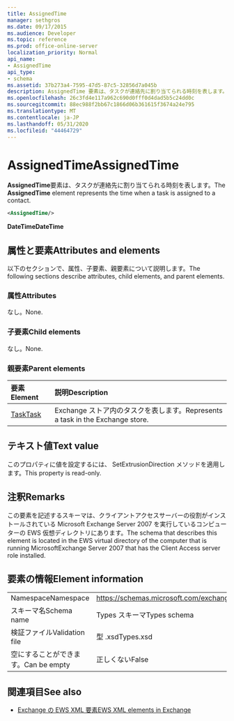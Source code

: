 ```yaml
---
title: AssignedTime
manager: sethgros
ms.date: 09/17/2015
ms.audience: Developer
ms.topic: reference
ms.prod: office-online-server
localization_priority: Normal
api_name:
- AssignedTime
api_type:
- schema
ms.assetid: 37b273a4-7595-47d5-87c5-32856d7a045b
description: AssignedTime 要素は、タスクが連絡先に割り当てられる時刻を表します。
ms.openlocfilehash: 26c3fd4e117a962c690d0fff0d4dad5b5c24dd0c
ms.sourcegitcommit: 88ec988f2bb67c1866d06b361615f3674a24e795
ms.translationtype: MT
ms.contentlocale: ja-JP
ms.lasthandoff: 05/31/2020
ms.locfileid: "44464729"
---
```

# <a name="assignedtime"></a><span data-ttu-id="291e6-103">AssignedTime</span><span class="sxs-lookup"><span data-stu-id="291e6-103">AssignedTime</span></span>

<span data-ttu-id="291e6-104">**AssignedTime**要素は、タスクが連絡先に割り当てられる時刻を表します。</span><span class="sxs-lookup"><span data-stu-id="291e6-104">The **AssignedTime** element represents the time when a task is assigned to a contact.</span></span> 
  
```xml
<AssignedTime/>
```

 <span data-ttu-id="291e6-105">**DateTime**</span><span class="sxs-lookup"><span data-stu-id="291e6-105">**DateTime**</span></span>
## <a name="attributes-and-elements"></a><span data-ttu-id="291e6-106">属性と要素</span><span class="sxs-lookup"><span data-stu-id="291e6-106">Attributes and elements</span></span>

<span data-ttu-id="291e6-107">以下のセクションで、属性、子要素、親要素について説明します。</span><span class="sxs-lookup"><span data-stu-id="291e6-107">The following sections describe attributes, child elements, and parent elements.</span></span>
  
### <a name="attributes"></a><span data-ttu-id="291e6-108">属性</span><span class="sxs-lookup"><span data-stu-id="291e6-108">Attributes</span></span>

<span data-ttu-id="291e6-109">なし。</span><span class="sxs-lookup"><span data-stu-id="291e6-109">None.</span></span>
  
### <a name="child-elements"></a><span data-ttu-id="291e6-110">子要素</span><span class="sxs-lookup"><span data-stu-id="291e6-110">Child elements</span></span>

<span data-ttu-id="291e6-111">なし。</span><span class="sxs-lookup"><span data-stu-id="291e6-111">None.</span></span>
  
### <a name="parent-elements"></a><span data-ttu-id="291e6-112">親要素</span><span class="sxs-lookup"><span data-stu-id="291e6-112">Parent elements</span></span>

|<span data-ttu-id="291e6-113">**要素**</span><span class="sxs-lookup"><span data-stu-id="291e6-113">**Element**</span></span>|<span data-ttu-id="291e6-114">**説明**</span><span class="sxs-lookup"><span data-stu-id="291e6-114">**Description**</span></span>|
|:-----|:-----|
|[<span data-ttu-id="291e6-115">Task</span><span class="sxs-lookup"><span data-stu-id="291e6-115">Task</span></span>](task.md) <br/> |<span data-ttu-id="291e6-116">Exchange ストア内のタスクを表します。</span><span class="sxs-lookup"><span data-stu-id="291e6-116">Represents a task in the Exchange store.</span></span>  <br/> |
   
## <a name="text-value"></a><span data-ttu-id="291e6-117">テキスト値</span><span class="sxs-lookup"><span data-stu-id="291e6-117">Text value</span></span>

<span data-ttu-id="291e6-118">このプロパティに値を設定するには、 SetExtrusionDirection メソッドを適用します。</span><span class="sxs-lookup"><span data-stu-id="291e6-118">This property is read-only.</span></span>
  
## <a name="remarks"></a><span data-ttu-id="291e6-119">注釈</span><span class="sxs-lookup"><span data-stu-id="291e6-119">Remarks</span></span>

<span data-ttu-id="291e6-120">この要素を記述するスキーマは、クライアントアクセスサーバーの役割がインストールされている Microsoft Exchange Server 2007 を実行しているコンピューターの EWS 仮想ディレクトリにあります。</span><span class="sxs-lookup"><span data-stu-id="291e6-120">The schema that describes this element is located in the EWS virtual directory of the computer that is running MicrosoftExchange Server 2007 that has the Client Access server role installed.</span></span>
  
## <a name="element-information"></a><span data-ttu-id="291e6-121">要素の情報</span><span class="sxs-lookup"><span data-stu-id="291e6-121">Element information</span></span>

|||
|:-----|:-----|
|<span data-ttu-id="291e6-122">Namespace</span><span class="sxs-lookup"><span data-stu-id="291e6-122">Namespace</span></span>  <br/> |https://schemas.microsoft.com/exchange/services/2006/types  <br/> |
|<span data-ttu-id="291e6-123">スキーマ名</span><span class="sxs-lookup"><span data-stu-id="291e6-123">Schema name</span></span>  <br/> |<span data-ttu-id="291e6-124">Types スキーマ</span><span class="sxs-lookup"><span data-stu-id="291e6-124">Types schema</span></span>  <br/> |
|<span data-ttu-id="291e6-125">検証ファイル</span><span class="sxs-lookup"><span data-stu-id="291e6-125">Validation file</span></span>  <br/> |<span data-ttu-id="291e6-126">型 .xsd</span><span class="sxs-lookup"><span data-stu-id="291e6-126">Types.xsd</span></span>  <br/> |
|<span data-ttu-id="291e6-127">空にすることができます。</span><span class="sxs-lookup"><span data-stu-id="291e6-127">Can be empty</span></span>  <br/> |<span data-ttu-id="291e6-128">正しくない</span><span class="sxs-lookup"><span data-stu-id="291e6-128">False</span></span>  <br/> |
   
## <a name="see-also"></a><span data-ttu-id="291e6-129">関連項目</span><span class="sxs-lookup"><span data-stu-id="291e6-129">See also</span></span>

- [<span data-ttu-id="291e6-130">Exchange の EWS XML 要素</span><span class="sxs-lookup"><span data-stu-id="291e6-130">EWS XML elements in Exchange</span></span>](ews-xml-elements-in-exchange.md)

